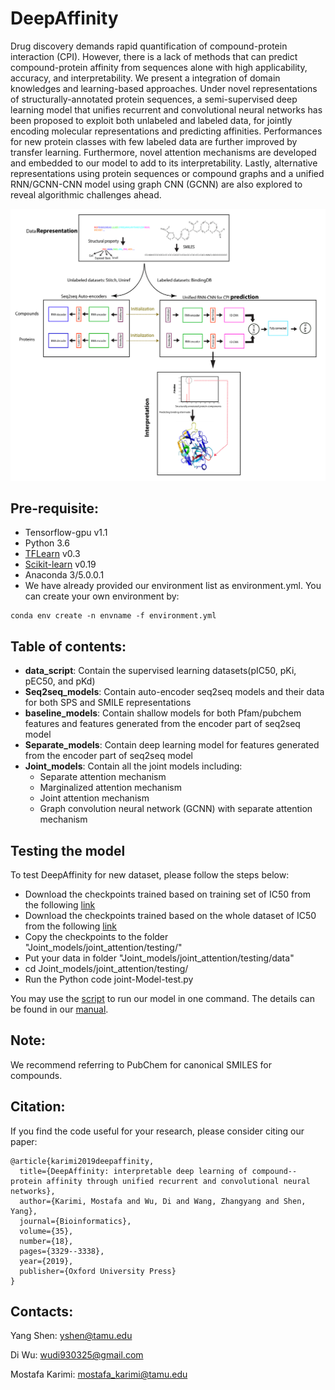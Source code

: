 # DeepAffinity
Drug discovery demands rapid quantification of compound-protein interaction  (CPI). However, there is a lack of methods that can predict compound-protein affinity from sequences alone with high applicability, accuracy, and interpretability. We present a integration of domain knowledges and learning-based approaches. Under novel representations of structurally-annotated protein sequences, a semi-supervised deep learning model that unifies recurrent and convolutional neural networks has been proposed to exploit both unlabeled and labeled data, for jointly encoding molecular representations and predicting affinities. Performances for new protein classes with few labeled data are further improved by transfer learning. Furthermore, novel attention mechanisms are developed and embedded to our model to add to its interpretability. Lastly, alternative representations using protein sequences or compound graphs and a unified RNN/GCNN-CNN model using graph CNN (GCNN) are also explored to reveal algorithmic challenges ahead.

![Training-Process](/main_fig.png)

## Pre-requisite:
* Tensorflow-gpu v1.1
* Python 3.6
* [TFLearn](http://tflearn.org/) v0.3
* [Scikit-learn](https://scikit-learn.org/stable/) v0.19
* Anaconda 3/5.0.0.1
* We have already provided our environment list as environment.yml. You can create your own environment by:
```
conda env create -n envname -f environment.yml
```
## Table of contents:
* **data_script**: Contain the supervised learning datasets(pIC50, pKi, pEC50, and pKd)
* **Seq2seq_models**: Contain auto-encoder seq2seq models and their data for both SPS and SMILE representations
* **baseline_models**: Contain shallow models for both Pfam/pubchem features and features generated from the encoder part of seq2seq model
* **Separate_models**: Contain deep learning model for features generated from the encoder part of seq2seq model
* **Joint_models**: Contain all the joint models including:
	* Separate attention mechanism
	* Marginalized attention mechanism
	* Joint attention mechanism
	* Graph convolution neural network (GCNN) with separate attention mechanism

## Testing the model
To test DeepAffinity for new dataset, please follow the steps below:
* Download the checkpoints trained based on training set of IC50 from the following [link](https://drive.google.com/drive/folders/1Pwn8uTyHNig4G2JDy0TErzH9hVacSadt?usp=sharing)
* Download the checkpoints trained based on the whole dataset of IC50 from the following [link](https://drive.google.com/drive/folders/1XAnXHSRnrO8DGA1drW3YnmaBaCihdiP5?usp=sharing)
* Copy the checkpoints to the folder "Joint_models/joint_attention/testing/"
* Put your data in folder "Joint_models/joint_attention/testing/data"
* cd Joint_models/joint_attention/testing/
* Run the Python code joint-Model-test.py

You may use the [script](DeepAffinity_inference.sh) to run our model in one command. The details can be found in our [manual](DeepAffinity_Manual.pdf).
 

## Note:
We recommend referring to PubChem for canonical SMILES for compounds.  

## Citation:
If you find the code useful for your research, please consider citing our paper:
```
@article{karimi2019deepaffinity,
  title={DeepAffinity: interpretable deep learning of compound--protein affinity through unified recurrent and convolutional neural networks},
  author={Karimi, Mostafa and Wu, Di and Wang, Zhangyang and Shen, Yang},
  journal={Bioinformatics},
  volume={35},
  number={18},
  pages={3329--3338},
  year={2019},
  publisher={Oxford University Press}
}
```

## Contacts:
Yang Shen: yshen@tamu.edu

Di Wu: wudi930325@gmail.com

Mostafa Karimi: mostafa_karimi@tamu.edu
